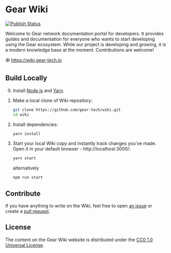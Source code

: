 # Gear Wiki

[![Publish Status](https://github.com/gear-tech/wiki/workflows/Publish/badge.svg)](https://github.com/gear-tech/wiki/actions/workflows/publish.yml?query=branch%3Amaster)

Welcome to Gear network documentation portal for developers. It provides guides and documentation for everyone who wants to start developing using the Gear ecosystem. While our project is developing and growing, it is a modern knowledge base at the moment. Contributions are welcome!

🕸️ https://wiki.gear-tech.io

## Build Locally

0. Install [Node.js](https://nodejs.org) and [Yarn](https://yarnpkg.com).

1. Make a local clone of Wiki repository:

    ```bash
    git clone https://github.com/gear-tech/wiki.git
    cd wiki
    ```

2. Install dependencies:

    ```bash
    yarn install
    ```

3. Start your local Wiki copy and instantly track changes you've made. Open it in your default browser - http://localhost:3000/:

    ```bash
    yarn start
    ```

    alternatively

    ```bash
    npm run start
    ```

## Contribute

If you have anything to write on the Wiki, feel free to open [an issue](https://github.com/gear-tech/wiki/issues/new) or create a [pull request](https://github.com/gear-tech/wiki/pulls).

## License

The content on the Gear Wiki website is distributed under the [CC0 1.0 Universal License](LICENSE).
